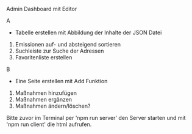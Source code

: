 Admin Dashboard mit Editor

A 
- Tabelle erstellen mit Abbildung der Inhalte der JSON Datei
1. Emissionen auf- und absteigend sortieren
2. Suchleiste zur Suche der Adressen
3. Favoritenliste erstellen 

B
- Eine Seite erstellen mit Add Funktion
1. Maßnahmen hinzufügen
2. Maßnahmen ergänzen
3. Maßnahmen ändern/löschen?

Bitte zuvor im Terminal per 'npm run server' den Server starten und mit 'npm run client' die html aufrufen.


